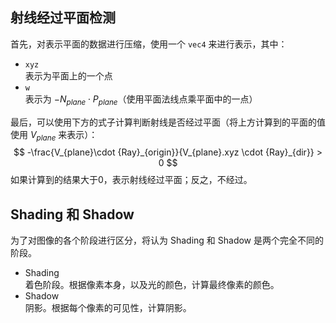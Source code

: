 ## 射线经过平面检测
首先，对表示平面的数据进行压缩，使用一个 `vec4` 来进行表示，其中：
- `xyz`<br>表示为平面上的一个点
- `w`<br>表示为 $- N_{plane} \cdot P_{plane}$（使用平面法线点乘平面中的一点）

最后，可以使用下方的式子计算判断射线是否经过平面（将上方计算到的平面的值使用 $V_{plane}$ 来表示）：
$$
-\frac{V_{plane}\cdot {Ray}_{origin}}{V_{plane}.xyz \cdot {Ray}_{dir}} > 0
$$
如果计算到的结果大于0，表示射线经过平面；反之，不经过。

## Shading 和 Shadow
为了对图像的各个阶段进行区分，将认为 Shading 和 Shadow 是两个完全不同的阶段。
- Shading<br>着色阶段。根据像素本身，以及光的颜色，计算最终像素的颜色。
- Shadow<br>阴影。根据每个像素的可见性，计算阴影。